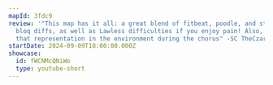 ```yaml
---
mapId: 3fdc9
review: '"This map has it all: a great blend of fitbeat, poodle, and standard
  bloq diffs, as well as Lawless difficulties if you enjoy pain! Also, check out
  that representation in the environment during the chorus" -SC TheCzar1994'
startDate: 2024-09-09T18:00:00.000Z
showcase:
  id: fWCNMcQNiWo
  type: youtube-short
---
```

